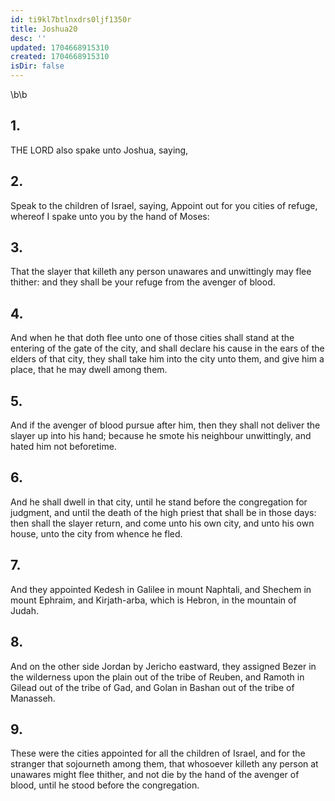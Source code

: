 ```yaml
---
id: ti9kl7btlnxdrs0ljf1350r
title: Joshua20
desc: ''
updated: 1704668915310
created: 1704668915310
isDir: false
---
```

\b\b
## 1.
THE LORD also spake unto Joshua, saying,
## 2.
Speak to the children of Israel, saying, Appoint out for you cities of refuge, whereof I spake unto you by the hand of Moses:
## 3.
That the slayer that killeth any person unawares and unwittingly may flee thither: and they shall be your refuge from the avenger of blood.
## 4.
And when he that doth flee unto one of those cities shall stand at the entering of the gate of the city, and shall declare his cause in the ears of the elders of that city, they shall take him into the city unto them, and give him a place, that he may dwell among them.
## 5.
And if the avenger of blood pursue after him, then they shall not deliver the slayer up into his hand; because he smote his neighbour unwittingly, and hated him not beforetime.
## 6.
And he shall dwell in that city, until he stand before the congregation for judgment, and until the death of the high priest that shall be in those days: then shall the slayer return, and come unto his own city, and unto his own house, unto the city from whence he fled.
## 7.
And they appointed Kedesh in Galilee in mount Naphtali, and Shechem in mount Ephraim, and Kirjath-arba, which is Hebron, in the mountain of Judah.
## 8.
And on the other side Jordan by Jericho eastward, they assigned Bezer in the wilderness upon the plain out of the tribe of Reuben, and Ramoth in Gilead out of the tribe of Gad, and Golan in Bashan out of the tribe of Manasseh.
## 9.
These were the cities appointed for all the children of Israel, and for the stranger that sojourneth among them, that whosoever killeth any person at unawares might flee thither, and not die by the hand of the avenger of blood, until he stood before the congregation.
